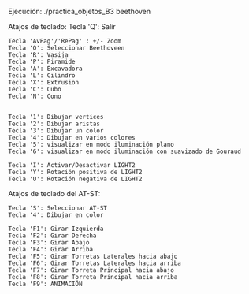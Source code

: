 Ejecución:
	./practica_objetos_B3 beethoven

Atajos de teclado:
	Tecla 'Q': Salir
	
	Tecla 'AvPag'/'RePag' : +/- Zoom
	Tecla 'O': Seleccionar Beethoveen
	Tecla 'R': Vasija
	Tecla 'P': Piramide
	Tecla 'A': Excavadora
	Tecla 'L': Cilindro
	Tecla 'X': Extrusion
	Tecla 'C': Cubo
	Tecla 'N': Cono
	
	
	Tecla '1': Dibujar vertices
	Tecla '2': Dibujar aristas
	Tecla '3': Dibujar un color 
	Tecla '4': Dibujar en varios colores
	Tecla '5': visualizar en modo iluminación plano
	Tecla '6': visualizar en modo iluminación con suavizado de Gouraud
	
	Tecla 'I': Activar/Desactivar LIGHT2
	Tecla 'Y': Rotación positiva de LIGHT2
	Tecla 'U': Rotación negativa de LIGHT2
	


Atajos de teclado del AT-ST:

	Tecla 'S': Seleccionar AT-ST
	Tecla '4': Dibujar en color 

	Tecla 'F1': Girar Izquierda
	Tecla 'F2': Girar Derecha
	Tecla 'F3': Girar Abajo
	Tecla 'F4': Girar Arriba
	Tecla 'F5': Girar Torretas Laterales hacia abajo
	Tecla 'F6': Girar Torretas Laterales hacia arriba
	Tecla 'F7': Girar Torreta Principal hacia abajo
	Tecla 'F8': Girar Torreta Principal hacia arriba
	Tecla 'F9': ANIMACIÓN
	
	
